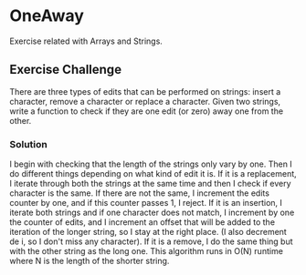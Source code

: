 # OneAway
Exercise related with Arrays and Strings.

## Exercise Challenge
There are three types of edits that can be performed on strings: insert a character, remove a character or replace a character. Given two strings, write a function to check if they are one edit (or zero) away one from the other.

### Solution
I begin with checking that the length of the strings only vary by one. 
Then I do different things depending on what kind of edit it is. 
If it is a replacement, I iterate through both the strings at the same time and then I check if every character is the same. If there are not the same, I increment the edits counter by one, and if this counter passes 1, I reject. 
If it is an insertion, I iterate both strings and if one character does not match, I increment by one the counter of edits, and I increment an offset that will be added to the iteration of the longer string, so I stay at the right place. (I also decrement de i, so I don't miss any character). 
If it is a remove, I do the same thing but with the other string as the long one. 
This algorithm runs in O(N) runtime where N is the length of the shorter string.